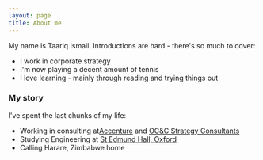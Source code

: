 ```yaml
---
layout: page
title: About me
---
```


My name is Taariq Ismail. Introductions are hard - there's so much to cover:

- I work in corporate strategy
- I'm now playing a decent amount of tennis
- I love learning - mainly through reading and trying things out

### My story

I've spent the last chunks of my life:
- Working in consulting at<a href="https://accenture.com/" target="_blank">Accenture</a> and [OC&C Strategy Consultants](https://www.occstrategy.com)
- Studying Engineering at [St Edmund Hall, Oxford](https://www.seh.ox.ac.uk)
- Calling Harare, Zimbabwe home
